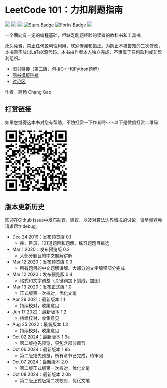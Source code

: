 # LeetCode 101：力扣刷题指南

<a href="https://isocpp.org/"><img src="https://img.shields.io/badge/C++-red?style=plastic" height="22"/></a>
<a href="https://www.python.org/"><img src="https://img.shields.io/badge/Python3-blue?style=plastic" height="22"/></a>
<a href="https://github.com/changgyhub/leetcode_101/blob/master/LeetCode%20101%20-%20A%20Grinding%20Guide.pdf"><img src="https://img.shields.io/badge/Latest_Version-2.0b-8A2BE2" height="22"/></a>
<a href="https://github.com/changgyhub/leetcode_101/stargazers"><img src="https://img.shields.io/github/stars/changgyhub/leetcode_101" alt="Stars Badge" height="22"/></a>
<a href="https://github.com/changgyhub/leetcode_101/network/members"><img src="https://img.shields.io/github/forks/changgyhub/leetcode_101" alt="Forks Badge" height="22"/></a>
<a href="https://www.linkedin.com/in/changgy/" ><img src="https://img.shields.io/badge/LinkedIn-Follow_Chang_Gao-black?style=social&logo=linkedin" height="22"/> </a>

一个面向有一定的编程基础，但缺乏刷题经验的读者的教科书和工具书。

永久免费，禁止任何盈利性利用，欢迎传阅和指正。为防止不被告知的二次修改，本书暂不放出LaTeX源代码。本书由作者本人独立完成，不隶属于任何盈利或非盈利组织。

* [图书链接（第二版，包括C++和Python题解）](https://github.com/changgyhub/leetcode_101/blob/master/LeetCode%20101%20-%20A%20Grinding%20Guide.pdf)
* [图书模板链接](https://www.overleaf.com/latex/templates/elegantbook-template/zpsrbmdsxrgy)
* [讨论区](https://github.com/changgyhub/leetcode_101/issues/49)

作者：高畅 Chang Gao


## 打赏链接

如果您觉得这本书对您有帮助，不妨打赏一下作者哟\~\~\~以下是微信打赏二维码

<img src="./misc/wechatpay.jpg" width="200" height="200">

## 版本更新历史

欢迎在Github Issue中发布勘误、建议、以及对算法边界情况的讨论，请尽量避免请求帮忙debug。

* Dec 24 2019：发布预览版 0.1
  * 序、目录、101道题目和题解、练习题题目挑选
* Mar 1 2020：发布预览版 0.2
  * 大部分题目的中文题解讲解
* Mar 12 2020：发布预览版 0.3
  * 所有题目的中文题解讲解、大部分的文字解释部分完成
* Mar 12 2020：发布预览版 0.4
  * 格式和文字调整（关键词加下划线，加图）
* Mar 13 2020：发布正式版 1.0
  * 正式版第一次校对，优化文笔
* Apr 29 2021：最新版本 1.1
  * 持续校对，收集意见
* Jun 17 2022：最新版本 1.2
  * 持续校对，收集意见
* Aug 25 2022：最新版本 1.3
  * 持续校对，收集意见
* Oct 02 2024：最新版本 1.9a
  * 第二版抢先预览，只包含部分章节
* Oct 06 2024：最新版本 1.9b
  * 第二版抢先预览，所有章节已完成，待审阅
* Oct 07 2024：最新版本 2.0
  * 第二版正式版第一次校对，优化文笔
* Oct 08 2024：最新版本 2.0b
  * 第二版正式版第二次校对，优化文笔
